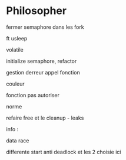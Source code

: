 # Philosopher

fermer semaphore dans les fork

ft usleep

volatile

initialize semaphore, refactor

gestion derreur appel fonction

couleur

fonction pas autoriser

norme





refaire free et le cleanup - leaks


info :

data race

differente start anti deadlock et les 2 choisie ici
